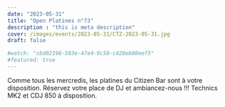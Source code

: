 ```yaml
---
date: "2023-05-31"
title: "Open Platines n°73"
description : "this is meta description"
cover: /images/events/2023-05-31/CTZ-2023-05-31.jpg
draft: false

#watch: "cbd02198-503e-47e4-9c50-c428eb80eef5"
#featured: true
---
```


Comme tous les mercredis, les platines du Citizen Bar sont à votre disposition. Réservez votre place de DJ et ambiancez-nous !!!
Technics MK2 et CDJ 850 à disposition.
